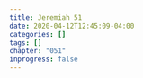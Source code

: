 ```yaml
---
title: Jeremiah 51
date: 2020-04-12T12:45:09-04:00
categories: []
tags: []
chapter: "051"
inprogress: false
---
```


